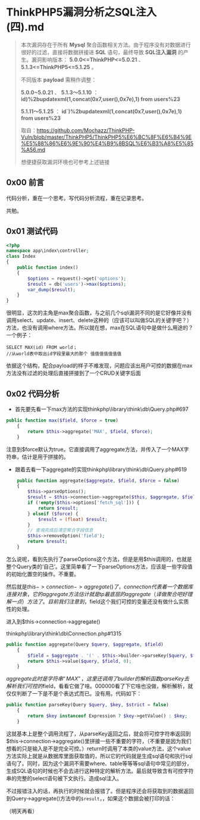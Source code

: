 # ThinkPHP5漏洞分析之SQL注入(四).md

>   本次漏洞存在于所有 **Mysql** 聚合函数相关方法。由于程序没有对数据进行很好的过滤，直接将数据拼接进 **SQL** 语句，最终导致 **SQL注入漏洞** 的产生。漏洞影响版本： **5.0.0<=ThinkPHP<=5.0.21** 、 **5.1.3<=ThinkPHP5<=5.1.25** 。
>
>   不同版本 **payload** 需稍作调整：
>
>    **5.0.0~5.0.21** 、 **5.1.3～5.1.10** ： **id)%2bupdatexml(1,concat(0x7,user(),0x7e),1) from users%23**
>
>   **5.1.11～5.1.25** ： **id`)%2bupdatexml(1,concat(0x7,user(),0x7e),1) from users%23**
>
>   取自：https://github.com/Mochazz/ThinkPHP-Vuln/blob/master/ThinkPHP5/ThinkPHP5%E6%BC%8F%E6%B4%9E%E5%88%86%E6%9E%90%E4%B9%8BSQL%E6%B3%A8%E5%85%A56.md
>
>   想便捷获取漏洞环境也可参考上述链接

## 0x00 前言

代码分析，重在一个思考。写代码分析流程，重在记录思考。

共勉。

## 0x01 测试代码

```php
<?php
namespace app\index\controller;
class Index
{
    public function index()
    {
        $options = request()->get('options');
        $result = db('users')->max($options);
        var_dump($result);
    }
}
```

很明显，这次的主角是max聚合函数，与之前几个sqli漏洞不同的是它好像并没有调用select、update、insert、delete这种的（应该可以叫做SQL的关键字吧？）方法，也没有调用where方法。所以就在想，max在SQL语句中是做什么用途的？一个例子：

```
SELECT MAX(id) FROM world；
//从world表中取出id字段里最大的那个 值值值值值值值
```

依据这个结构，配合payload的样子不难发现，问题应该出用户可控的数据在max方法没有过滤的处理后直接拼接到了一个CRUD关键字后面

## 0x02 代码分析

-   首先要先看一下max方法的实现thinkphp\library\think\db\Query.php#697

```php
public function max($field, $force = true)
    {
        return $this->aggregate('MAX', $field, $force);
    }
```

注意到$force默认为true。它直接调用了aggregate方法，并传入了一个MAX字符串，估计是用于拼接的。

-   跟着去看一下aggregate的实现thinkphp\library\think\db\Query.php#619

```php
    public function aggregate($aggregate, $field, $force = false)
    {
        $this->parseOptions();
        $result = $this->connection->aggregate($this, $aggregate, $field);
        if (!empty($this->options['fetch_sql'])) {
            return $result;
        } elseif ($force) {
            $result = (float) $result;
        }
        // 查询完成后清空聚合字段信息
        $this->removeOption('field');
        return $result;
    }
```

怎么说呢，看到先执行了parseOptions这个方法，但是是用$this调用的，也就是整个Query类的‘自己’。这里简单看了一下parseOptions方法，应该是一些字段值的初始化置空的操作。不重要。

然后就是$this->connection->aggregate()了，connection代表着一个数据库连接对象，它的aggregate方法估计就是tp最底层的aggregate（译做聚合吧好理解一点）方法了。目前我们注意到，$field这个我们可控的变量还没有做什么实质性的处理。

进入到$this->connection->aggregate()

thinkphp\library\think\db\Connection.php#1315

```php
public function aggregate(Query $query, $aggregate, $field)
    {
        $field = $aggregate . '(' . $this->builder->parseKey($query, $field, true) . ') AS tp_' . strtolower($aggregate);
        return $this->value($query, $field, 0);
    }
```

 $aggregate此时是字符串“MAX”，这里还调用了builder的解析函数parseKey去解析我们可控的$field，看看它做了啥。000000看了下它啥也没做，解析解析，就仅仅判断了一下是不是个表达式而已。没有用。代码如下：

```php
public function parseKey(Query $query, $key, $strict = false)
    {
        return $key instanceof Expression ? $key->getValue() : $key;
    }
```

这就基本上是整个调用流程了，从parseKey返回之后，就会将可控字符串返回到$this->connection->aggregate()里拼接一些不重要的字符，（不重要是因为我们想看的只是输入是不是完全可控。）return时调用了本类的value方法，这个value方法实际上就是从数据库里面获取值的，所以它的代码就是生成sql语句和执行sql语句了。同时，因为这个漏洞不需要where、table等等等sql语句中常见的部分，生成SQL语句的时候也不会去进行这种特定的解析方法。最后就导致含有可控字符串的完整的select语句被下文执行。造成sql注入。

不过报错注入的话，再执行的时候就会报错了。但是程序还会将获取到的数据返回到Query->aggregate()方法中的`$result`，，如果这个数据会被打印的话：

（明天再看）